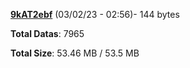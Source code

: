 [**9kAT2ebf**](/data/9kAT2ebf.txt) (03/02/23 - 02:56)- 144 bytes

**Total Datas**: 7965

**Total Size**: 53.46 MB / 53.5 MB